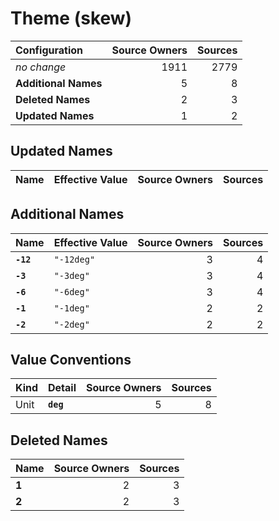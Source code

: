 # Theme (skew)

| Configuration | Source Owners | Sources |
| :------------ | ------------: | ------: |
| *no change* | 1911 | 2779 |
| **Additional Names** | 5 | 8 |
| **Deleted Names** | 2 | 3 |
| **Updated Names** | 1 | 2 |

## Updated Names

| Name | Effective Value | Source Owners | Sources |
| :--- | :-------------- | ------------: | ------: |

## Additional Names

| Name | Effective Value | Source Owners | Sources |
| :--- | :-------------- | ------------: | ------: |
| **`-12`** | `"-12deg"` | 3 | 4 |
| **`-3`** | `"-3deg"` | 3 | 4 |
| **`-6`** | `"-6deg"` | 3 | 4 |
| **`-1`** | `"-1deg"` | 2 | 2 |
| **`-2`** | `"-2deg"` | 2 | 2 |

## Value Conventions

| Kind | Detail | Source Owners | Sources |
| :--- | :----- | ------------: | ------: |
| Unit | **`deg`** | 5 | 8 |

## Deleted Names

| Name | Source Owners | Sources |
| :--- | ------------: | ------: |
| **1** | 2 | 3 |
| **2** | 2 | 3 |
